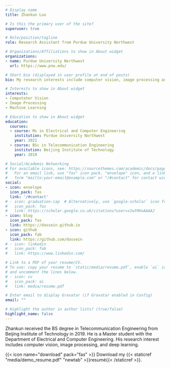 ```yaml
---
# Display name
title: Zhankun Luo

# Is this the primary user of the site?
superuser: true

# Role/position/tagline
role: Research Assistant from Purdue University Northwest

# Organizations/Affiliations to show in About widget
organizations:
- name: Purdue University Northwest
  url: https://www.pnw.edu/

# Short bio (displayed in user profile at end of posts)
bio: My research interests include computer vision, image processing and meachine learning.

# Interests to show in About widget
interests:
- Computater Vision
- Image Processing
- Machine Learning

# Education to show in About widget
education:
  courses:
  - course: Ms in Electrical and Computer Engineering
    institution: Purdue University Northwest
    year: 2021
  - course: BSc in Telecommunication Engineering
    institution: Beijing Institute of Technology
    year: 2019

# Social/Academic Networking
# For available icons, see: https://sourcethemes.com/academic/docs/page-builder/#icons
#   For an email link, use "fas" icon pack, "envelope" icon, and a link in the
#   form "mailto:your-email@example.com" or "/#contact" for contact widget.
social:
- icon: envelope
  icon_pack: fas
  link: '/#contact'
# - icon: graduation-cap  # Alternatively, use `google-scholar` icon from `ai` icon pack
#   icon_pack: fas
#   link: https://scholar.google.co.uk/citations?user=sIwtMXoAAAAJ
- icon: blog
  icon_pack: fas
  link: https://dassein.github.io
- icon: github
  icon_pack: fab
  link: https://github.com/dassein
# - icon: linkedin
#   icon_pack: fab
#   link: https://www.linkedin.com/

# Link to a PDF of your resume/CV.
# To use: copy your resume to `static/media/resume.pdf`, enable `ai` icons in `params.toml`, 
# and uncomment the lines below.
# - icon: cv
#   icon_pack: ai
#   link: media/resume.pdf

# Enter email to display Gravatar (if Gravatar enabled in Config)
email: ""

# Highlight the author in author lists? (true/false)
highlight_name: false
---
```


Zhankun received the BS degree in Telecommunication Engineering from Beijing Institute of Technology in 2019. He is a Master student with the Department of Electrical and Computer Engineering. His research interest includes computer vision, image processing, and deep learning.

{{< icon name="download" pack="fas" >}} Download my {{< staticref "media/demo_resume.pdf" "newtab" >}}resumé{{< /staticref >}}.
